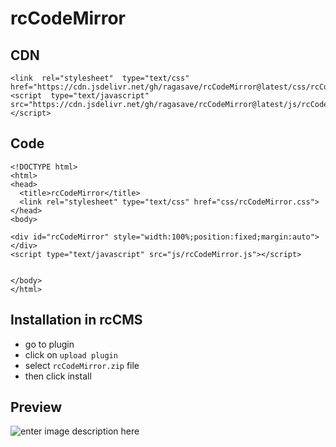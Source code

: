 

# rcCodeMirror

## CDN
```
<link  rel="stylesheet"  type="text/css"  href="https://cdn.jsdelivr.net/gh/ragasave/rcCodeMirror@latest/css/rcCodeMirror.css">
<script  type="text/javascript"  src="https://cdn.jsdelivr.net/gh/ragasave/rcCodeMirror@latest/js/rcCodeMirror.js"></script>
```

## Code
```
<!DOCTYPE html>
<html>
<head>
  <title>rcCodeMirror</title>
  <link rel="stylesheet" type="text/css" href="css/rcCodeMirror.css">
</head>
<body>

<div id="rcCodeMirror" style="width:100%;position:fixed;margin:auto">
</div>
<script type="text/javascript" src="js/rcCodeMirror.js"></script>


</body>
</html>
```

## Installation in rcCMS
- go to plugin
- click on `upload plugin`
- select `rcCodeMirror.zip` file
- then click install 
## Preview
![enter image description here](https://raw.githubusercontent.com/ragasave/rcCodeMirror/master/Screenshot.png)
